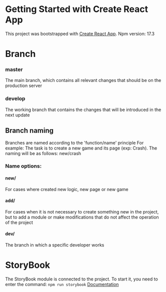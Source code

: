 # Getting Started with Create React App
This project was bootstrapped with [Create React App](https://github.com/facebook/create-react-app).
Npm version: 17.3

# Branch
### master
The main branch, which contains all relevant changes that should be on the production server

### develop
The working branch that contains the changes that will be introduced in the next update

## Branch naming
Branches are named according to the 'function/name' principle
For example: The task is to create a new game and its page (exp: Crash). The naming will be as follows: new/crash

### Name options:

#### new/
For cases where created new logic, new page or new game

#### add/
For cases when it is not necessary to create something new in the project, but to add a module or make modifications that do not affect the operation of the project

#### dev/
The branch in which a specific developer works

# StoryBook
The StoryBook module is connected to the project. To start it, you need to enter the command:
```npm run storybook```
[Documentation](https://storybook.js.org/docs/react/get-started/setup)
